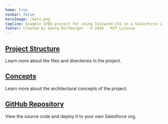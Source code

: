 ```yaml
---
home: true
navbar: false
heroImage: /hero.png
tagline: Example SFDX project for using Tailwind CSS in a Salesforce Lightning Community
footer: Created by Georg Wittberger · © 2020 · MIT License
---
```


<div class="features">
  <div class="feature">
    <h2>
      <a href="project-structure/">Project Structure</a>
    </h2>
    <p>
      Learn more about the files and directories in the project.
    </p>
  </div>
  <div class="feature">
    <h2>
      <a href="concepts/">Concepts</a>
    </h2>
    <p>
      Learn more about the architectural concepts of the project.
    </p>
  </div>
  <div class="feature">
    <h2>
      <a href="https://github.com/georgwittberger/salesforce-community-tailwindcss">GitHub Repository</a>
    </h2>
    <p>
      View the source code and deploy it to your own Salesforce org.
    </p>
  </div>
</div>

